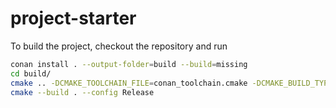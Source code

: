 # project-starter

To build the project, checkout the repository and run
```bash
conan install . --output-folder=build --build=missing
cd build/
cmake .. -DCMAKE_TOOLCHAIN_FILE=conan_toolchain.cmake -DCMAKE_BUILD_TYPE=Release
cmake --build . --config Release
```